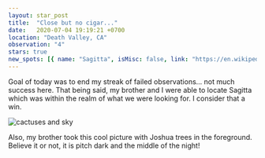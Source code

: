 ```yaml
---
layout: star_post
title:  "Close but no cigar..."
date:   2020-07-04 19:19:21 +0700
location: "Death Valley, CA"
observation: "4"
stars: true
new_spots: [{ name: "Sagitta", isMisc: false, link: "https://en.wikipedia.org/wiki/Sagitta" }]
---
```


Goal of today was to end my streak of failed observations... not much success here. That being said, my brother and I were able to locate Sagitta which was within the realm of what we were looking for. I consider that a win. 

![cactuses and sky](https://robbob77.github.io/assets/stars/deathValley/8.jpg)

Also, my brother took this cool picture with Joshua trees in the foreground. Believe it or not, it is pitch dark and the middle of the night!